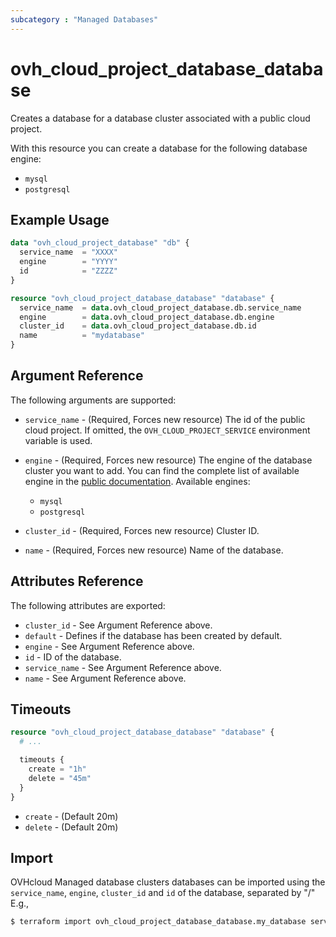 ```yaml
---
subcategory : "Managed Databases"
---
```


# ovh_cloud_project_database_database

Creates a database for a database cluster associated with a public cloud project.

With this resource you can create a database for the following database engine:

* `mysql`
* `postgresql`

## Example Usage

```terraform
data "ovh_cloud_project_database" "db" {
  service_name  = "XXXX"
  engine        = "YYYY"
  id            = "ZZZZ"
}

resource "ovh_cloud_project_database_database" "database" {
  service_name  = data.ovh_cloud_project_database.db.service_name
  engine        = data.ovh_cloud_project_database.db.engine
  cluster_id    = data.ovh_cloud_project_database.db.id
  name          = "mydatabase"
}
```

## Argument Reference

The following arguments are supported:

* `service_name` - (Required, Forces new resource) The id of the public cloud project. If omitted, the `OVH_CLOUD_PROJECT_SERVICE` environment variable is used.

* `engine` - (Required, Forces new resource) The engine of the database cluster you want to add. You can find the complete list of available engine in the [public documentation](https://docs.ovh.com/gb/en/publiccloud/databases). Available engines:
  * `mysql`
  * `postgresql`

* `cluster_id` - (Required, Forces new resource) Cluster ID.

* `name` - (Required, Forces new resource) Name of the database.

## Attributes Reference

The following attributes are exported:

* `cluster_id` - See Argument Reference above.
* `default` - Defines if the database has been created by default.
* `engine` - See Argument Reference above.
* `id` - ID of the database.
* `service_name` - See Argument Reference above.
* `name` - See Argument Reference above.

## Timeouts

```terraform
resource "ovh_cloud_project_database_database" "database" {
  # ...

  timeouts {
    create = "1h"
    delete = "45m"
  }
}
```
* `create` - (Default 20m)
* `delete` - (Default 20m)

## Import

OVHcloud Managed database clusters databases can be imported using the `service_name`, `engine`, `cluster_id` and `id` of the database, separated by "/" E.g.,

```bash
$ terraform import ovh_cloud_project_database_database.my_database service_name/engine/cluster_id/id
```
